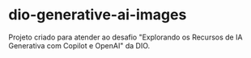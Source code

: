# dio-generative-ai-images
Projeto criado para atender ao desafio "Explorando os Recursos de IA Generativa com Copilot e OpenAI" da DIO.
